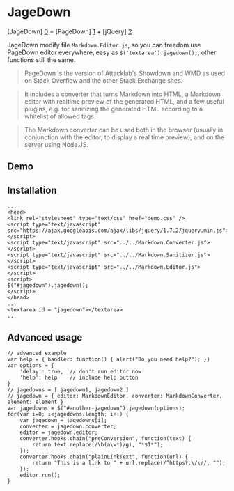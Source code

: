 JageDown
========

[JageDown] [0] = [PageDown] [1] + [jQuery] [2]

JageDown modify file `Markdown.Editor.js`, so you can freedom use PageDown editor everywhere, easy as `$('textarea').jagedown();`, other functions still the same.

> PageDown is the version of Attacklab's Showdown and WMD as used on Stack Overflow and the other Stack Exchange sites.

> It includes a converter that turns Markdown into HTML, a Markdown editor with realtime preview of the generated HTML, and a few useful plugins, e.g. for sanitizing the generated HTML according to a whitelist of allowed tags.

> The Markdown converter can be used both in the browser (usually in conjunction with the editor, to display a real time preview), and on the server using Node.JS.

## Demo


## Installation

    ...
    <head>
    <link rel="stylesheet" type="text/css" href="demo.css" />
    <script type="text/javascript" src="https://ajax.googleapis.com/ajax/libs/jquery/1.7.2/jquery.min.js"></script>
    <script type="text/javascript" src="../../Markdown.Converter.js"></script>
    <script type="text/javascript" src="../../Markdown.Sanitizer.js"></script>
    <script type="text/javascript" src="../../Markdown.Editor.js"></script>
    <script>
    $("#jagedown").jagedown();
    </script>
    </head>
    ...
    <textarea id = "jagedown"></textarea>
    ...

## Advanced usage
    // advanced example
    var help = { handler: function() { alert("Do you need help?"); }}
    var options = {
        'delay': true,  // don't run editor now
        'help': help    // include help button
    }
    // jagedowns = [ jagedown1, jagedown2 ]
    // jagedown = { editor: MarkdownEditor, converter: MarkdownConverter, element: element }
    var jagedowns = $("#another-jagedown").jagedown(options);
    for(var i=0; i<jagedowns.length; i++) {
        var jagedown = jagedowns[i];
        converter = jagedown.converter;
        editor = jagedown.editor;
        converter.hooks.chain("preConversion", function(text) {
            return text.replace(/\b(a\w*)/gi, "*$1*");
        });
        converter.hooks.chain("plainLinkText", function(url) {
            return "This is a link to " + url.replace(/^https?:\/\//, "");
        });
        editor.run();
    }


[0]: http://olragon.com/jagedown
[1]: http://pagedown.googlecode.com
[2]: http://jquery.com
